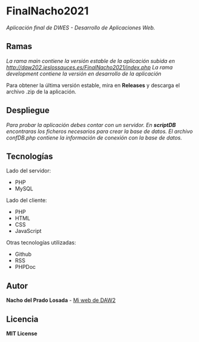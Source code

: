 # FinalNacho2021

_Aplicación final de DWES - Desarrollo de Aplicaciones Web._

## Ramas

_La rama main contiene la versión estable de la aplicación subida en http://daw202.ieslossauces.es/FinalNacho2021/index.php_
_La rama development contiene la versión en desarrollo de la aplicación_

Para obtener la última versión estable, mira en **Releases** y descarga el archivo .zip de la aplicación.

## Despliegue 

_Para probar la aplicación debes contar con un servidor. En **scriptDB** encontraras los ficheros necesarios para crear la base de datos._
_El archivo confDB.php contiene la información de conexión con la base de datos._

## Tecnologías

Lado del servidor:
* PHP
* MySQL

Lado del cliente:
* PHP
* HTML
* CSS
* JavaScript

Otras tecnologías utilizadas:
* Github
* RSS
* PHPDoc

## Autor

**Nacho del Prado Losada** - [Mi web de DAW2](http://daw202.ieslossauces.es/)

## Licencia 

**MIT License**

